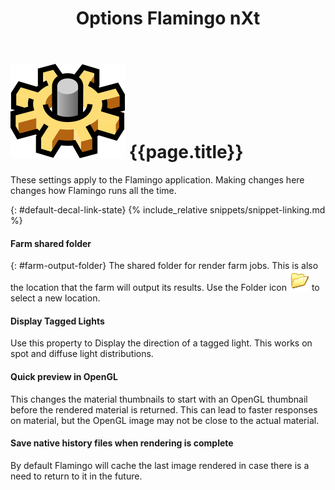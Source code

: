 ﻿---
title: Options Flamingo nXt
---


# ![images/options.svg](images/options.svg) {{page.title}}
These settings apply to the Flamingo application.  Making changes here changes how Flamingo runs all the time.

{: #default-decal-link-state}
{% include_relative snippets/snippet-linking.md %}

#### Farm shared folder
{: #farm-output-folder}
The shared folder for render farm jobs. This is also the location that the farm will output its results. Use the Folder icon ![images/folderopen32x32.png](images/folderopen32x32.png) to select a new location.

#### Display Tagged Lights
Use this property to Display the direction of a tagged light.  This works on spot and diffuse light distributions.

#### Quick preview in OpenGL
This changes the material thumbnails to start with an OpenGL thumbnail before the rendered material is returned.  This can lead to faster responses on material, but the OpenGL image may not be close to the actual material.

#### Save native history files when rendering is complete
By default Flamingo will cache the last image rendered in case there is a need to return to it in the future.
